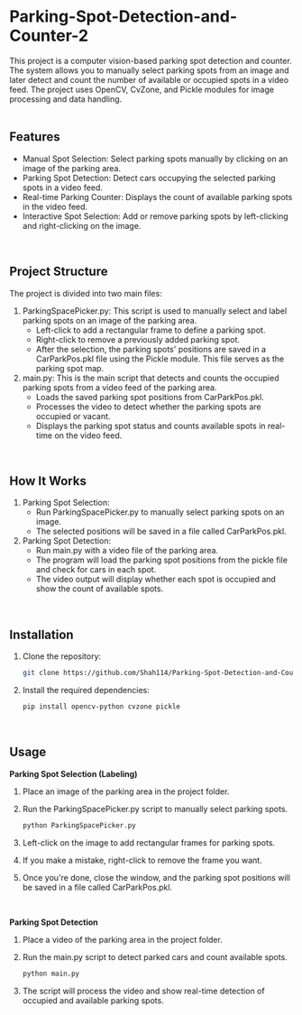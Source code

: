 # Parking-Spot-Detection-and-Counter-2
This project is a computer vision-based parking spot detection and counter. The system allows you to manually select parking spots from an image and later detect and count the number of available or occupied spots in a video feed. The project uses OpenCV, CvZone, and Pickle modules for image processing and data handling. <br/>
<br/>

## Features
* Manual Spot Selection: Select parking spots manually by clicking on an image of the parking area.
* Parking Spot Detection: Detect cars occupying the selected parking spots in a video feed.
* Real-time Parking Counter: Displays the count of available parking spots in the video feed.
* Interactive Spot Selection: Add or remove parking spots by left-clicking and right-clicking on the image. <br/>
<br/>

## Project Structure
The project is divided into two main files: <br/>
1. ParkingSpacePicker.py: This script is used to manually select and label parking spots on an image of the parking area. <br/>
   * Left-click to add a rectangular frame to define a parking spot.
   * Right-click to remove a previously added parking spot.
   * After the selection, the parking spots' positions are saved in a CarParkPos.pkl file using the Pickle module. This file serves as the parking spot map.
2. main.py: This is the main script that detects and counts the occupied parking spots from a video feed of the parking area. <br/>
   * Loads the saved parking spot positions from CarParkPos.pkl.
   * Processes the video to detect whether the parking spots are occupied or vacant.
   * Displays the parking spot status and counts available spots in real-time on the video feed. <br/>
<br/>

## How It Works
1. Parking Spot Selection:
   * Run ParkingSpacePicker.py to manually select parking spots on an image.
   * The selected positions will be saved in a file called CarParkPos.pkl. <br/>
2. Parking Spot Detection:
   * Run main.py with a video file of the parking area.
   * The program will load the parking spot positions from the pickle file and check for cars in each spot.
   * The video output will display whether each spot is occupied and show the count of available spots. <br/>
<br/>

## Installation
1. Clone the repository:

   ```bash
   git clone https://github.com/Shah114/Parking-Spot-Detection-and-Counter-2.git
   ```

2. Install the required dependencies:

   ```bash
   pip install opencv-python cvzone pickle
   ```
<br/>

## Usage
**Parking Spot Selection (Labeling)** <br/>
1. Place an image of the parking area in the project folder.
2. Run the ParkingSpacePicker.py script to manually select parking spots.

   ```bash
   python ParkingSpacePicker.py
   ```
3. Left-click on the image to add rectangular frames for parking spots.
4. If you make a mistake, right-click to remove the frame you want.
5. Once you're done, close the window, and the parking spot positions will be saved in a file called CarParkPos.pkl. <br/>
<br/>

**Parking Spot Detection** <br/>
1. Place a video of the parking area in the project folder.
2. Run the main.py script to detect parked cars and count available spots.

   ```bash
   python main.py
   ```
3. The script will process the video and show real-time detection of occupied and available parking spots.

